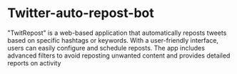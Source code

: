 # Twitter-auto-repost-bot
"TwitRepost" is a web-based application that automatically reposts tweets based on specific hashtags or keywords. With a user-friendly interface, users can easily configure and schedule reposts. The app includes advanced filters to avoid reposting unwanted content and provides detailed reports on activity
